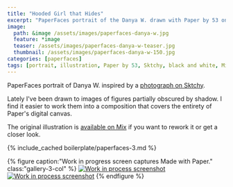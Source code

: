 ```yaml
---
title: "Hooded Girl that Hides"
excerpt: "PaperFaces portrait of the Danya W. drawn with Paper by 53 on an iPad."
image: 
  path: &image /assets/images/paperfaces-danya-w.jpg 
  feature: *image
  teaser: /assets/images/paperfaces-danya-w-teaser.jpg
  thumbnail: /assets/images/paperfaces-danya-w-150.jpg
categories: [paperfaces]
tags: [portrait, illustration, Paper by 53, Sktchy, black and white, Mix]
---
```


PaperFaces portrait of Danya W. inspired by a [photograph on Sktchy](http://sktchy.com/NjZR3H ).

Lately I've been drawn to images of figures partially obscured by shadow. I find it easier to work them into a composition that covers the entirety of Paper's digital canvas.

The original illustration is [available on Mix](https://mix.fiftythree.com/11098-Michael-Rose/799752/remixes) if you want to rework it or get a closer look.

{% include_cached boilerplate/paperfaces-3.md %}

{% figure caption:"Work in progress screen captures Made with Paper." class:"gallery-3-col" %}
[![Work in process screenshot](/assets/images/paperfaces-danya-w-process-1-600.jpg)](/assets/images/paperfaces-danya-w-process-1-lg.jpg) [![Work in process screenshot](/assets/images/paperfaces-danya-w-process-2-600.jpg)](/assets/images/paperfaces-danya-w-process-2-lg.jpg)
{% endfigure %}
